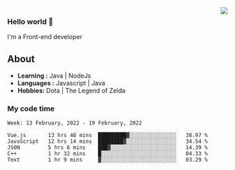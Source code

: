 <img align='right' src="https://github-readme-stats.vercel.app/api?username=jumodada&show_icons=true&theme=vue">

### Hello world 👋

I'm a Front-end developer 
    
## About
-  **Learning :** Java | NodeJs
-  **Languages :** Javascript | Java
-  **Hobbies:** Dota | The Legend of Zelda

### My code time

<!--START_SECTION:waka-->
```text
Week: 13 February, 2022 - 19 February, 2022

Vue.js       13 hrs 48 mins  █████████▓░░░░░░░░░░░░░░░   38.97 % 
JavaScript   12 hrs 14 mins  ████████▓░░░░░░░░░░░░░░░░   34.54 % 
JSON         5 hrs 6 mins    ███▓░░░░░░░░░░░░░░░░░░░░░   14.39 % 
C++          1 hr 32 mins    █░░░░░░░░░░░░░░░░░░░░░░░░   04.33 % 
Text         1 hr 9 mins     ▓░░░░░░░░░░░░░░░░░░░░░░░░   03.29 % 
```
<!--END_SECTION:waka-->
